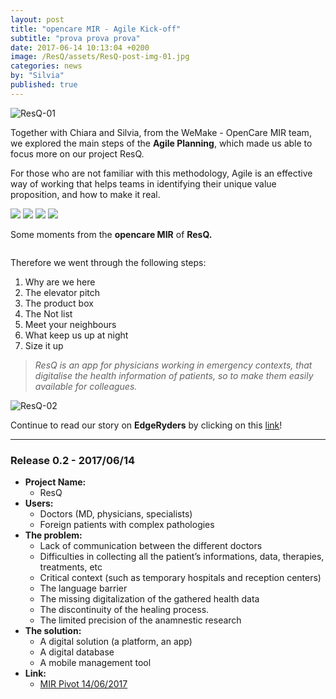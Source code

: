 ```yaml
---
layout: post
title: "opencare MIR - Agile Kick-off"
subtitle: "prova prova prova"
date: 2017-06-14 10:13:04 +0200
image: /ResQ/assets/ResQ-post-img-01.jpg
categories: news
by: "Silvia"
published: true
---
```


<img src="https://opencarecc.github.io/ResQ/assets/ResQ-post-img-01.jpg" alt="ResQ-01">

Together with Chiara and Silvia, from the WeMake - OpenCare MIR team, we explored the main steps of the <b>Agile Planning</b>, which made us able to focus more on our project ResQ.

For those who are not familiar with this methodology, Agile is an effective way of working that helps teams in identifying their unique value proposition, and how to make it real.

<div class="row">
<div class="column">
  <div class="img_slider">
    <img src="https://opencarecc.github.io/ResQ/assets/ResQ-slider-img-mir-1.jpg">
    <img src="https://opencarecc.github.io/ResQ/assets/ResQ-slider-img-mir-2.png">
    <img src="https://opencarecc.github.io/ResQ/assets/ResQ-slider-img-mir-3.jpg">
    <img src="https://opencarecc.github.io/ResQ/assets/ResQ-slider-img-mir-4.jpg">
  </div>
  <p>Some moments from the <b>opencare MIR</b> of <b>ResQ.</b></p>
</div>

Therefore we went through the following steps:

1. Why are we here
2. The elevator pitch
3. The product box
4. The Not list
5. Meet your neighbours
6. What keep us up at night
7. Size it up

<blockquote><i>ResQ is an app for physicians working in emergency contexts, that digitalise the health information of patients, so to make them easily available for colleagues.</i></blockquote>

<img src="https://opencarecc.github.io/ResQ/assets/ResQ-post-img-ResQ-board-02.jpg" alt="ResQ-02">

Continue to read our story on <b>EdgeRyders</b> by clicking on this [link](https://edgeryders.eu/t/resq-agile-kick-off-at-wemake/547)!

***

### Release 0.2 - 2017/06/14

* <b>Project Name:</b>
  * ResQ
* <b>Users:</b>
  * Doctors (MD, physicians, specialists)
  * Foreign patients with complex pathologies
* <b>The problem:</b>
  * Lack of communication between the different doctors
  * Difficulties in collecting all the patient’s informations, data, therapies, treatments, etc
  * Critical context (such as temporary hospitals and reception centers)
  * The language barrier
  * The missing digitalization of the gathered health data
  * The discontinuity of the healing process.
  * The limited precision of the anamnestic research
* <b>The solution:</b>
  * A digital solution (a platform, an app)
  * A digital database
  * A mobile management tool
* <b>Link:</b>
  * [MIR Pivot 14/06/2017](https://edgeryders.eu/t/mir-application-doc-doc-now-resq/6578/6)

